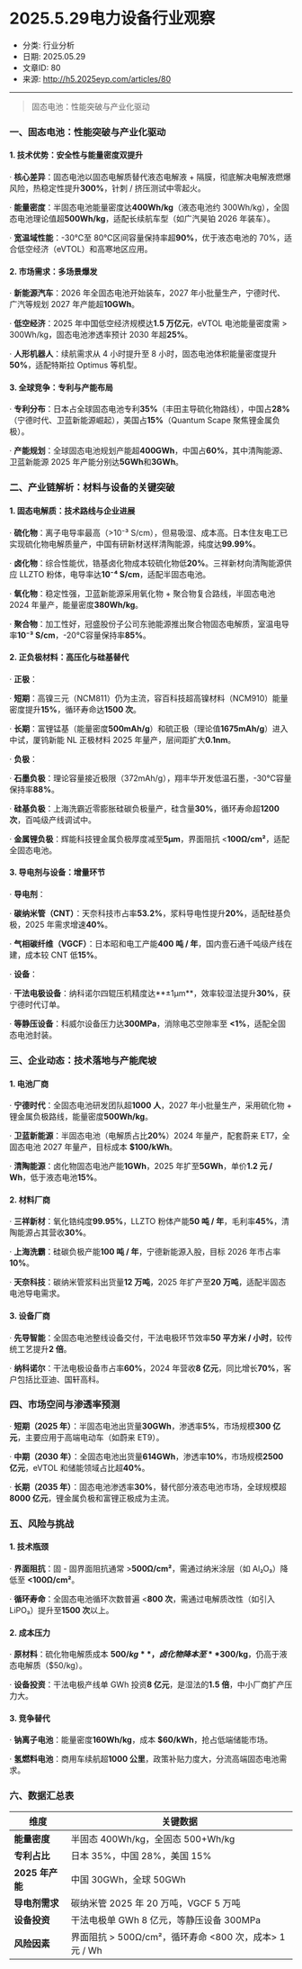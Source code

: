 # 2025.5.29电力设备行业观察

- 分类: 行业分析
- 日期: 2025.05.29
- 文章ID: 80
- 来源: http://h5.2025eyp.com/articles/80

---

> 固态电池：性能突破与产业化驱动

### **一、固态电池：性能突破与产业化驱动**

#### **1. 技术优势：安全性与能量密度双提升**

· **核心差异**：固态电池以固态电解质替代液态电解液 + 隔膜，彻底解决电解液燃爆风险，热稳定性提升**300%**，针刺 / 挤压测试中零起火。

· **能量密度**：半固态电池能量密度达**400Wh/kg**（液态电池约 300Wh/kg），全固态电池理论值超**500Wh/kg**，适配长续航车型（如广汽昊铂 2026 年装车）。

· **宽温域性能**：-30℃至 80℃区间容量保持率超**90%**，优于液态电池的 70%，适合低空经济（eVTOL）和高寒地区应用。

#### **2. 市场需求：多场景爆发**

· **新能源汽车**：2026 年全固态电池开始装车，2027 年小批量生产，宁德时代、广汽等规划 2027 年产能超**10GWh**。

· **低空经济**：2025 年中国低空经济规模达**1.5 万亿元**，eVTOL 电池能量密度需 > 300Wh/kg，固态电池渗透率预计 2030 年超**25%**。

· **人形机器人**：续航需求从 4 小时提升至 8 小时，固态电池体积能量密度提升**50%**，适配特斯拉 Optimus 等机型。

#### **3. 全球竞争：专利与产能布局**

· **专利分布**：日本占全球固态电池专利**35%**（丰田主导硫化物路线），中国占**28%**（宁德时代、卫蓝新能源崛起），美国占**15%**（Quantum Scape 聚焦锂金属负极）。

· **产能规划**：全球固态电池规划产能超**400GWh**，中国占**60%**，其中清陶能源、卫蓝新能源 2025 年产能分别达**5GWh**和**3GWh**。

### **二、产业链解析：材料与设备的关键突破**

#### **1. 固态电解质：技术路线与企业进展**

· **硫化物**：离子电导率最高（>10⁻³ S/cm），但易吸湿、成本高。日本住友电工已实现硫化物电解质量产，中国有研新材送样清陶能源，纯度达**99.99%**。

· **卤化物**：综合性能优，锆基卤化物成本较硫化物低**20%**。三祥新材向清陶能源供应 LLZTO 粉体，电导率达**10⁻⁴ S/cm**，适配半固态电池。

· **氧化物**：稳定性强，卫蓝新能源采用氧化物 + 聚合物复合路线，半固态电池 2024 年量产，能量密度**380Wh/kg**。

· **聚合物**：加工性好，冠盛股份子公司东驰能源推出聚合物固态电解质，室温电导率**10⁻³ S/cm**，-20℃容量保持率**85%**。

#### **2. 正负极材料：高压化与硅基替代**

· **正极**：

· **短期**：高镍三元（NCM811）仍为主流，容百科技超高镍材料（NCM910）能量密度提升**15%**，循环寿命达**1500 次**。

· **长期**：富锂锰基（能量密度**500mAh/g**）和硫正极（理论值**1675mAh/g**）进入中试，厦钨新能 NL 正极材料 2025 年量产，层间距扩大**0.1nm**。

· **负极**：

· **石墨负极**：理论容量接近极限（372mAh/g），翔丰华开发低温石墨，-30℃容量保持率**88%**。

· **硅基负极**：上海洗霸近零膨胀硅碳负极量产，硅含量**30%**，循环寿命超**1200 次**，百吨级产线调试中。

· **金属锂负极**：辉能科技锂金属负极厚度减至**5μm**，界面阻抗 <**100Ω/cm²**，适配全固态电池。

#### **3. 导电剂与设备：增量环节**

· **导电剂**：

· **碳纳米管（CNT）**：天奈科技市占率**53.2%**，浆料导电性提升**20%**，适配硅基负极，2025 年需求增速**40%**。

· **气相碳纤维（VGCF）**：日本昭和电工产能**400 吨 / 年**，国内壹石通千吨级产线在建，成本较 CNT 低**15%**。

· **设备**：

· **干法电极设备**：纳科诺尔四辊压机精度达**±1μm**，效率较湿法提升**30%**，获宁德时代订单。

· **等静压设备**：科威尔设备压力达**300MPa**，消除电芯空隙率至 **<1%**，适配全固态电池封装。

### **三、企业动态：技术落地与产能爬坡**

#### **1. 电池厂商**

· **宁德时代**：全固态电池研发团队超**1000 人**，2027 年小批量生产，采用硫化物 + 锂金属负极路线，能量密度**500Wh/kg**。

· **卫蓝新能源**：半固态电池（电解质占比**20%**）2024 年量产，配套蔚来 ET7，全固态电池 2027 年量产，目标成本 **$100/kWh**。

· **清陶能源**：卤化物固态电池产能**1GWh**，2025 年扩至**5GWh**，单价**1.2 元 / Wh**，低于液态电池**15%**。

#### **2. 材料厂商**

· **三祥新材**：氧化锆纯度**99.95%**，LLZTO 粉体产能**50 吨 / 年**，毛利率**45%**，清陶能源占其营收**30%**。

· **上海洗霸**：硅碳负极产能**100 吨 / 年**，宁德新能源入股，目标 2026 年市占率**10%**。

· **天奈科技**：碳纳米管浆料出货量**12 万吨**，2025 年扩产至**20 万吨**，适配半固态电池导电需求。

#### **3. 设备厂商**

· **先导智能**：全固态电池整线设备交付，干法电极环节效率**50 平方米 / 小时**，较传统工艺提升**2 倍**。

· **纳科诺尔**：干法电极设备市占率**60%**，2024 年营收**8 亿元**，同比增长**70%**，客户包括比亚迪、国轩高科。

### **四、市场空间与渗透率预测**

· **短期（2025 年）**：半固态电池出货量**30GWh**，渗透率**5%**，市场规模**300 亿元**，主要应用于高端电动车（如蔚来 ET9）。

· **中期（2030 年）**：全固态电池出货量**614GWh**，渗透率**10%**，市场规模**2500 亿元**，eVTOL 和储能领域占比超**40%**。

· **长期（2035 年）**：固态电池渗透率**30%**，替代部分液态电池市场，全球规模超**8000 亿元**，锂金属负极和富锂正极成为主流。

### **五、风险与挑战**

#### **1. 技术瓶颈**

· **界面阻抗**：固 - 固界面阻抗通常 >**500Ω/cm²**，需通过纳米涂层（如 Al₂O₃）降低至 **<100Ω/cm²**。

· **循环寿命**：全固态电池循环次数普遍 <**800 次**，需通过电解质改性（如引入 LiPO₃）提升至**1500 次**以上。

#### **2. 成本压力**

· **原材料**：硫化物电解质成本 **$500/kg**，卤化物降本至**$300/kg**，仍高于液态电解质（$50/kg）。

· **设备投资**：干法电极产线单 GWh 投资**8 亿元**，是湿法的**1.5 倍**，中小厂商扩产压力大。

#### **3. 竞争替代**

· **钠离子电池**：能量密度**160Wh/kg**，成本 **$60/kWh**，抢占低端储能市场。

· **氢燃料电池**：商用车续航超**1000 公里**，政策补贴力度大，分流高端固态电池需求。

### **六、数据汇总表**

| **维度** | **关键数据** |
| --- | --- |
| **能量密度** | 半固态 400Wh/kg，全固态 500+Wh/kg |
| **专利占比** | 日本 35%，中国 28%，美国 15% |
| **2025 年产能** | 中国 30GWh，全球 50GWh |
| **导电剂需求** | 碳纳米管 2025 年 20 万吨，VGCF 5 万吨 |
| **设备投资** | 干法电极单 GWh 8 亿元，等静压设备 300MPa |
| **风险因素** | 界面阻抗 > 500Ω/cm²，循环寿命 <800 次，成本> 1 元 / Wh |
